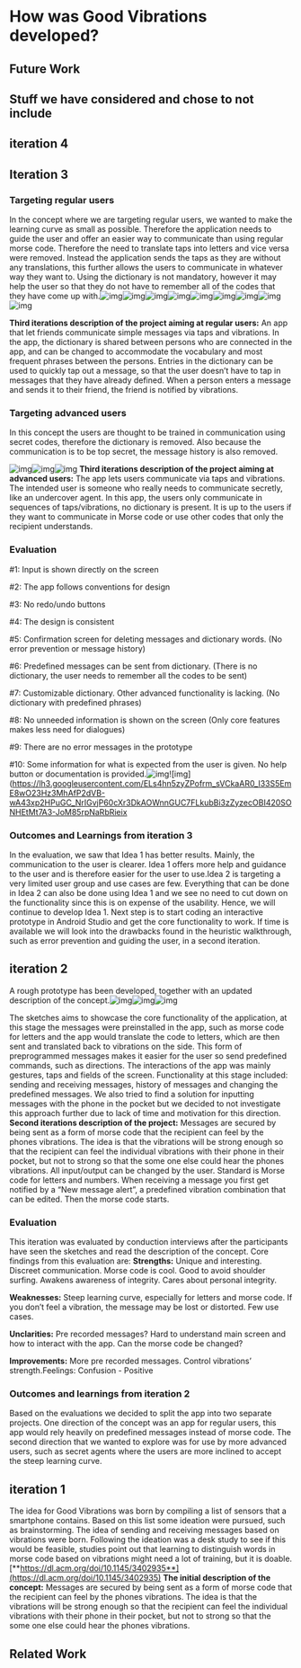 # How was Good Vibrations developed?
## Future Work
## Stuff we have considered and chose to not include
## iteration 4

## Iteration 3

### Targeting regular users

In the concept where we are targeting regular users, we wanted to make the learning curve as small as possible. Therefore the application needs to guide the user and offer an easier way to communicate than using regular morse code. Therefore the need to translate taps into letters and vice versa were removed. Instead the application sends the taps as they are without any translations, this further allows the users to communicate in whatever way they want to. Using the dictionary is not mandatory, however it may help the user so that they do not have to remember all of the codes that they have come up with.![img](https://lh6.googleusercontent.com/PTEQbHxk2o00tjTMntXqTt5Kx9eZcX3aY0jHaCE1Ogo46mgDAZS7IiwIMwEbJhG1C4cg_nL7sD2jchZc_gIDPnhl1PW0wcvrYGjZ3JIO9Z0XiLZsieCPwUJd3fMW5rmcrUCtG0Kt)![img](https://lh5.googleusercontent.com/Ot3x4tf4_6O7BpVGbDP3U9yFkiB1TQcsS1Ju3keMVae42VKYJ9pIQP7IQX5GXtlAKoAQ9G2YsqJMQVMo4Nr9I2Iu2b0xUSDUvkvNHHaab9XxzIvByBlH3G2Ksmd7HA8wgp-AscOi)![img](https://lh4.googleusercontent.com/lEnvEex5CQ4mAiO71N4BJ9-myICbHBCT9QBB4PQSTA8e1ALJ11uUB61EeuZbGSOUR9xgYzAI0O97v_fzO8_7M0vGsTtee7cGcpjtQ-rvucTX7oMDtdS3s9ImLjpiuGd8UfJI58iL)![img](https://lh4.googleusercontent.com/e0Se2waplqmZ7eFgBB_xLW9b7lTFsTX68CFF8Qdsfkm_nvsWVlkNMP5xe2R0M0BOYQM0PcemNerxPxGiMd8aHafneRPQTWtC53RE4EFq9fGQotlHJwz_Z78KOwCKLjNkJGQxz2oB)![img](https://lh6.googleusercontent.com/kJPeQS56K-aTcuPzBKG3Xo9BCktAsj7g5lmQmVk5HTyDRaBuO8N-x0qgG2CtxzhQWAXXOtdz2bMjxKRmk9cdi17eYYecerP5xXggfr24lPkoplVTeKN9F-Vzt5of_q7xfp8jigF6)![img](https://lh5.googleusercontent.com/kx8JvZXjL8TJ3_11f4LyiwbTO7NLQx8JuxE1ch0s9ety2xjzjTEgBgNNxFI4Tst2jBL-gH7Yg28maw-Pi4_m4LJ9LIwat0vx_JvF_kZlosqSJoGFtX7MQZXc5hPklJOGYvWF9LRY)![img](https://lh5.googleusercontent.com/YDZyFw0fZ29iPnrzd5htSJp1Xci9QxG_TCxOZP1AupTGnAR2BdX4v5Pu6JIfMIFnc3XgMaY8kBQiphkQvbvOBHlreUXl3ofOpHlj3O2xlZkpsPyWu-6QwHil911wPZPRRtsphE1q)![img](https://lh6.googleusercontent.com/MUpnw4DjXwsoBRtBIuBU-S92L9fXkS83rIi-Fe1dU_0Is7mbYm5_fO5oX8W-uGyZLyxG4sNgNdRbO-ZjkG0IjEGUiYMV6oVtJy5qkXFBGY7OwJl0P0y1_f2HQLQNhgCG2MeMwUoi)![img](https://lh4.googleusercontent.com/scZAn4icTZW4XTuMqDm1DHNVNDt-2mfF4nrZM_KlMd5nZbTF5fDo-0q9dDbnmTAAMauCkLtv6cByqJp-SKYI5S0DPcnkvSRKsdRUH2OHP5oidIeoq1hVFHekvpVkADZAA1q4m9eP)

**Third iterations description of the project aiming at regular users:** An app that let friends communicate simple messages via taps and vibrations. In the app, the dictionary is shared between persons who are connected in the app, and can be changed to accommodate the vocabulary and most frequent phrases between the persons. Entries in the dictionary can be used to quickly tap out a message, so that the user doesn’t have to tap in messages that they have already defined. When a person enters a message and sends it to their friend, the friend is notified by vibrations.

### Targeting advanced users

In this concept the users are thought to be trained in communication using secret codes, therefore the dictionary is removed. Also because the communication is to be top secret, the message history is also removed.

![img](https://lh3.googleusercontent.com/ngCFQyyBBnoBIHHNI8Q30HYm7LRFXDK67U4ddOjeuB7FHbAm5a4qNlRKcFaEwqlhLfIgEjCPMMq_SmiJr6gXtHr61brqY7IuCtY1qXlKiKRs8JCxtWMpsc2WQXCe8fYun2CscrCk)![img](https://lh5.googleusercontent.com/LVp8WwCYOFCJbjIg23r8cKgisxW7xeyk3nSmMeQbApnFs2B7swOM60IO_WVgrNwo7M_BVwcJJCKPjvIgH6D_tbLcOnUz322bN7p1IkfAil3fshALcwMCnctxXn9sG-mPFa1caG8H)![img](https://lh5.googleusercontent.com/gk1bBjQRaQ469wfvhZqRuGxFg_G_4ufRCfJ8WOTUqS2fCqzYdUByYkzgj_CfuWwJQnQtGQeHyE1pj42QSDVOoZMBJfYO6no23eGbLruTUgDBOCcEpuaR7ObVMQZQmZUMDkrOAdsj)
**Third iterations description of the project aiming at advanced users:**  The app lets users communicate via taps and vibrations. The intended user is someone who really needs to communicate secretly, like an undercover agent. In this app, the users only communicate in sequences of taps/vibrations, no dictionary is present. It is up to the users if they want to communicate in Morse code or use other codes that only the recipient understands.

### Evaluation

#1: Input is shown directly on the screen

#2: The app follows conventions for design

#3: No redo/undo buttons

#4: The design is consistent

#5: Confirmation screen for deleting messages and dictionary words. (No error prevention or message history)

#6: Predefined messages can be sent from dictionary. (There is no dictionary, the user needs to remember all the codes to be sent)

#7: Customizable dictionary. Other advanced functionality is lacking. (No dictionary with predefined phrases)

#8: No unneeded information is shown on the screen (Only core features makes less need for dialogues)

#9: There are no error messages in the prototype

#10: Some information for what is expected from the user is given. No help button or documentation is provided.![img](https://lh3.googleusercontent.com/vTAMn9RvmgnurkY07pNDZTF8n99y32QttlS70g8DLyz9U33sjGf29SlRaJ3yPqLQRXxlJVlNXb8PKOD8t-FrK-FkJkSWhEnxuqoYsJ2a3_ESFGujYaXame04mEAZHSLPTpbnfI_G)![img](https://lh3.googleusercontent.com/ELs4hn5zyZPofrm_sVCkaAR0_I33S5EmE8wO23Hz3MhAfP2dVB-wA43xp2HPuGC_NrIGvjP60cXr3DkAOWnnGUC7FLkubBi3zZyzecOBI420SONHEtMt7A3-JoM85rpNaRbRieix

### Outcomes and Learnings from iteration 3

In the evaluation, we saw that Idea 1 has better results. Mainly, the communication to the user is clearer. Idea 1 offers more help and guidance to the user and is therefore easier for the user to use.Idea 2 is targeting a very limited user group and use cases are few. Everything that can be done in Idea 2 can also be done using Idea 1 and we see no need to cut down on the functionality since this is on expense of the usability. Hence, we will continue to develop Idea 1. Next step is to start coding an interactive prototype in Android Studio and get the core functionality to work. If time is available we will look into the drawbacks found in the heuristic walkthrough, such as error prevention and guiding the user, in a second iteration. 



## iteration 2

A rough prototype has been developed, together with an updated description of the concept.![img](https://lh4.googleusercontent.com/OY1BjJzKJjWkuRrMt1uLgXqcAGY4ydzryf8gG0QCppvU4m6w-LygNkrfldCgffh4Sv0kzcdZ8C3GXo3blMG_MyZPELCjz0-UozrUcQ22Rum8DZFvHHOZlWuin8-fOMM-EvpiqPzr)![img](https://lh4.googleusercontent.com/xoNnG4OSSjEoWfKeadQw6sZMUniiNdra18Xje6CGtsz9wv7XG--FtZ2rj4OkIg8OWpPo2iaU2WiJlY-tTuGCtSUiBirvYvghK2HQ9GC2RHA5jNhdnwHSgCycVmUSMOpPmdVjo92f)![img](https://lh5.googleusercontent.com/4xi_uCA26Juf6Q88sadBaM0Mc8lB_SvkHzfCuYW_2zls5b4z1aQVsx95ApJINRkMqK0UyIx4uqPuFJidfBd94oPv3So6gP4LT9JSL9UcraY26iF0TDPXaK_tfZQ_QV8GEgLSIlch)

The sketches aims to showcase the core functionality of the application, at this stage the messages were preinstalled in the app, such as morse code for letters and the app would translate the code to letters, which are then sent and translated back to vibrations on the side. This form of preprogrammed messages makes it easier for the user so send predefined commands, such as directions. The interactions of the app was mainly gestures, taps and fields of the screen. Functionality at this stage included: sending and receiving messages, history of messages and changing the predefined messages. We also tried to find a solution for inputting messages with the phone in the pocket but we decided to not investigate this approach further due to lack of time and motivation for this direction.
**Second iterations description of the project:** Messages are secured by being sent as a form of morse code that the recipient can feel by the phones vibrations. The idea is that the vibrations will be strong enough so that the recipient can feel the individual vibrations with their phone in their pocket, but not to strong so that the some one else could hear the phones vibrations. All input/output can be changed by the user. Standard is Morse code for letters and numbers. When receiving a message you first get notified by a “New message alert”, a predefined vibration combination that can be edited. Then the morse code starts. 

### Evaluation

This iteration was evaluated by conduction interviews after the participants have seen the sketches and read the description of the concept. Core findings from this evaluation are:
**Strengths:** Unique and interesting. Discreet communication. Morse code is cool. Good to avoid shoulder surfing. Awakens awareness of integrity. Cares about personal integrity.

**Weaknesses:** Steep learning curve, especially for letters and morse code. If you don’t feel a vibration, the message may be lost or distorted. Few use cases.

**Unclarities:** Pre recorded messages? Hard to understand main screen and how to interact with the app. Can the morse code be changed? 

**Improvements:** More pre recorded messages. Control vibrations’ strength.Feelings: Confusion - Positive

### Outcomes and learnings from iteration 2

Based on the evaluations we decided to split the app into two separate projects. One direction of the concept was an app for regular users, this app would rely heavily on predefined messages instead of morse code. 
The second direction that we wanted to explore was for use by more advanced users, such as secret agents where the users are more inclined to accept the steep learning curve.

## iteration 1

 The idea for Good Vibrations was born by compiling a list of sensors that a smartphone contains. Based on this list some ideation were pursued, such as brainstorming. The idea of sending and receiving messages based on vibrations were born. Following the ideation was a desk study to see if this would be feasible, studies point out that learning to distinguish words in morse code based on vibrations might need a lot of training, but it is doable. [**https://dl.acm.org/doi/10.1145/3402935**](https://dl.acm.org/doi/10.1145/3402935)
**The initial description of the concept:** Messages are secured by being sent as a form of morse code that the recipient can feel by the phones vibrations. The idea is that the vibrations will be strong enough so that the recipient can feel the individual vibrations with their phone in their pocket, but not to strong so that the some one else could hear the phones vibrations.

## Related Work
